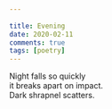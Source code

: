 ```yaml
---  
  
title: Evening  
date: 2020-02-11
comments: true  
tags: [poetry]  
---  
```

Night falls so quickly  
it breaks apart on impact.  
Dark shrapnel scatters.  
